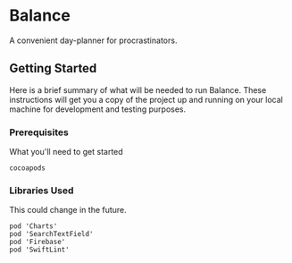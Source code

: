 # Balance

A convenient day-planner for procrastinators.

## Getting Started

Here is a brief summary of what will be needed to run Balance. 
These instructions will get you a copy of the project up and running on your local machine for development and testing purposes.

### Prerequisites

What you'll need to get started

```
cocoapods
```

### Libraries Used

This could change in the future.

```
pod 'Charts'
pod 'SearchTextField'
pod 'Firebase'
pod 'SwiftLint'
```
